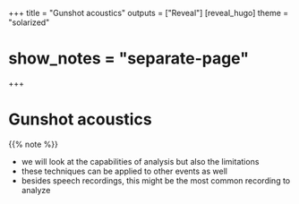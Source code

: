 +++
title = "Gunshot acoustics"
outputs = ["Reveal"]
[reveal_hugo]
theme = "solarized"
# show_notes = "separate-page"
+++

# Gunshot acoustics

{{% note %}}

* we will look at the capabilities of analysis but also the limitations 
* these techniques can be applied to other events as well 
* besides speech recordings, this might be the most common recording to analyze 